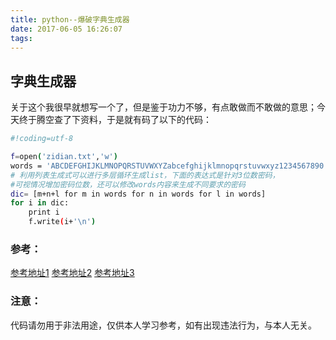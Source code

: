 ```yaml
---
title: python--爆破字典生成器
date: 2017-06-05 16:26:07
tags:
---
```

## 字典生成器
关于这个我很早就想写一个了，但是鉴于功力不够，有点敢做而不敢做的意思；今天终于腾空查了下资料，于是就有码了以下的代码：
``` bash
#!coding=utf-8

f=open('zidian.txt','w')
words = 'ABCDEFGHIJKLMNOPQRSTUVWXYZabcefghijklmnopqrstuvwxyz1234567890'
# 利用列表生成式可以进行多层循环生成list，下面的表达式是针对3位数密码，
#可视情况增加密码位数，还可以修改words内容来生成不同要求的密码
dic= [m+n+l for m in words for n in words for l in words]
for i in dic:
	print i
	f.write(i+'\n')
```

### 参考：
[参考地址1](http://blog.csdn.net/wangjianno2/article/details/51619468)
[参考地址2](http://www.sohu.com/a/109253500_218897)
[参考地址3](http://www.52pojie.cn/forum.php?mod=viewthread&tid=480259)

### 注意：
代码请勿用于非法用途，仅供本人学习参考，如有出现违法行为，与本人无关。